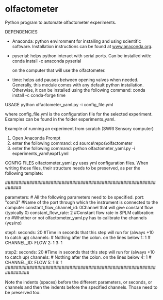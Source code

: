 # olfactometer
Python program to automate olfactometer experiments.

DEPENDENCIES
   - Anaconda: python environment for installing and using scientific software. 
     Installation instructions can be found at www.anaconda.org.

   - pyserial: helps python interact with serial ports. Can be installed with:
     conda install -c anaconda pyserial

     on the computer that will use the olfactometer.

   - time: helps add pauses between opening valves when needed. 
     Generally, this module comes with any default python installation. Otherwise, it can be installed using the following command:
     conda install -c conda-forge time

USAGE
   python olfactometer_yaml.py -i config_file.yml

   where config_file.yml is the configuration file for the selected experiment. Examples can be found in the folder experiments_yaml.

   Example of running an experiment from scratch (SWRI Sensory computer)
   1) Open Anaconda Prompt
   2) enter the following command:
      cd source\repos\olfactometer
   3) enter the following command:
      python olfactometer_yaml.py -i experiments_yaml\expt1.yml
   
CONFIG FILES
   olfactometer_yaml.py uses yml configuration files. When writing those files, their structure needs to be preserved, as per the following template:

   ##############################################################

   parameters: # All the following parameters need to be specified.
     port: "com3" #Name of the port through which the instrument is connected to the computer
     constant_flow_channel_id: 0Channel that will give constant flow (typically 0)
     constant_flow_rate: 2 #Constant flow rate in SPLM
     calibration: no #Whether or not olfactometer_yaml.py has to calibrate the channels (yes/no)

   step1:
     seconds: 20 #Time in seconds that this step will run for (always +10 to catch up)
     channels: # Nothing after the colon. on the lines below
      1: 1    # CHANNEL_ID: FLOW
      2: 1
      3: 1

   step2:
     seconds: 20 #Time in seconds that this step will run for (always +10 to catch up)
     channels: # Nothing after the colon. on the lines below
      4: 1    # CHANNEL_ID: FLOW
      5: 1
      6: 1
   #################################################################

   Note the indents (spaces) before the different parameters, or seconds, or channels and then the indents before the specified channels. Those need to be preserved too. 
   

